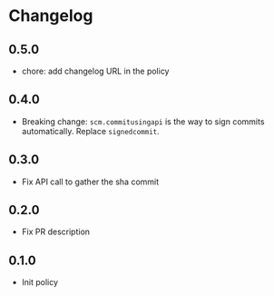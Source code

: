 # Changelog

## 0.5.0

* chore: add changelog URL in the policy

## 0.4.0

* Breaking change: `scm.commitusingapi` is the way to sign commits automatically. Replace `signedcommit`.

## 0.3.0

* Fix API call to gather the sha commit

## 0.2.0

* Fix PR description

## 0.1.0

* Init policy
